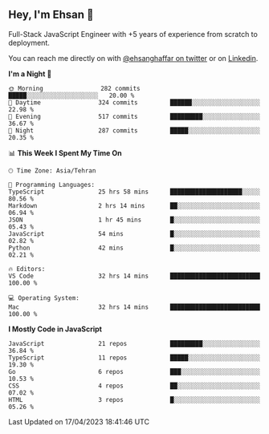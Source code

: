 ## Hey, I'm Ehsan 👋
<!-- <img src="https://user-images.githubusercontent.com/1303154/88677602-1635ba80-d120-11ea-84d8-d263ba5fc3c0.gif" width="20px" alt="hi"> -->

Full-Stack JavaScript Engineer with +5 years of experience from scratch to deployment.
<!-- My major stack in Front-End development is Angular and Laravel but not limited to that. -->
<!-- My preferred Database is MongoDB -->
<!-- Aspiring Developer(focused on FrontEnd) which interested in the assembly programming language. -->

<!-- - 🔭 I’m currently working on [Komodoro](https://komodoro.io), [fullestStack](https://github.com/neekware/FullestStack) and [PlotSet](http://plotset.com/). -->
<!-- - 📒 Getting Started with C++ Programming Language. -->
<!-- 🌱 I’m currently learning something. -->
<!-- - 😄 I enjoy Python, C/C++ and assembly -->

<!-- **📫 How to reach me:** -->

You can reach me directly on with [@ehsanghaffar on twitter](https://twitter.com/ehsanghaffarii) or on [Linkedin](https://www.linkedin.com/in/ehsanghaffarii).

<!-- [![twitter](https://img.shields.io/twitter/url?color=blue&label=twitter&logo=twitter&style=plastic&url=https%3A%2F%2Ftwitter.com%2Fehsanghaffar%2Ffollow)](https://twitter.com/ehsanghaffar) -->
<!-- [![Instagram](https://img.shields.io/badge/Instagram%20Page-Follow-E4405F?logo=instagram)](https://www.instagram.com/ehsanghaffarii) -->
<!-- [![LinkedIn](https://img.shields.io/badge/LinkedIn-Follow-0077B5?logo=linkedin)](https://www.linkedin.com/in/ehsanghaffarii) -->

<!-- [![wakatime](https://wakatime.com/badge/user/f0b0dc2d-d692-4e9a-a6ed-667b80d7dd34.svg)](https://wakatime.com/@ehsandev)
![](https://komarev.com/ghpvc/?username=ehsanghaffar) -->

<!-- #### 💾 Which technology I know?

[![TypeScript](https://badgen.net/badge/icon/typescript?icon=typescript&label)](https://typescriptlang.org)
![JavaScript](https://img.shields.io/badge/javascript-%23323330.svg?style=flat-squire&logo=javascript&logoColor=%23F7DF1E)
![Angular](https://img.shields.io/badge/angular-%23DD0031.svg?style=flat-squire&logo=angular&logoColor=white)
![Aurelia](https://img.shields.io/badge/aurelia-%23ED2B88.svg?style=flat-squire&logo=aurelia&logoColor=fff) -->

 
<!-- ![ehsanghaffar's Stats](https://github-readme-stats.vercel.app/api?username=ehsanghaffar&theme=vue-dark&show_icons=true&hide_border=false&count_private=true) -->


<!-- ![ehsanghaffar's Top Languages](https://github-readme-stats.vercel.app/api/top-langs/?username=ehsanghaffar&hide=html,blade,handlebars,php,css&theme=vue-dark&show_icons=true&hide_border=false&layout=compact) -->


<!--START_SECTION:waka-->
**I'm a Night 🦉** 

```text
🌞 Morning                282 commits         █████░░░░░░░░░░░░░░░░░░░░   20.00 % 
🌆 Daytime                324 commits         ██████░░░░░░░░░░░░░░░░░░░   22.98 % 
🌃 Evening                517 commits         █████████░░░░░░░░░░░░░░░░   36.67 % 
🌙 Night                  287 commits         █████░░░░░░░░░░░░░░░░░░░░   20.35 % 
```


📊 **This Week I Spent My Time On** 

```text
🕑︎ Time Zone: Asia/Tehran

💬 Programming Languages: 
TypeScript               25 hrs 58 mins      ████████████████████░░░░░   80.56 % 
Markdown                 2 hrs 14 mins       ██░░░░░░░░░░░░░░░░░░░░░░░   06.94 % 
JSON                     1 hr 45 mins        █░░░░░░░░░░░░░░░░░░░░░░░░   05.43 % 
JavaScript               54 mins             █░░░░░░░░░░░░░░░░░░░░░░░░   02.82 % 
Python                   42 mins             █░░░░░░░░░░░░░░░░░░░░░░░░   02.21 % 

🔥 Editors: 
VS Code                  32 hrs 14 mins      █████████████████████████   100.00 % 

💻 Operating System: 
Mac                      32 hrs 14 mins      █████████████████████████   100.00 % 
```

**I Mostly Code in JavaScript** 

```text
JavaScript               21 repos            █████████░░░░░░░░░░░░░░░░   36.84 % 
TypeScript               11 repos            █████░░░░░░░░░░░░░░░░░░░░   19.30 % 
Go                       6 repos             ███░░░░░░░░░░░░░░░░░░░░░░   10.53 % 
CSS                      4 repos             ██░░░░░░░░░░░░░░░░░░░░░░░   07.02 % 
HTML                     3 repos             █░░░░░░░░░░░░░░░░░░░░░░░░   05.26 % 
```




 Last Updated on 17/04/2023 18:41:46 UTC
<!--END_SECTION:waka-->
